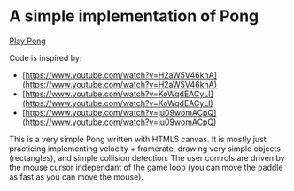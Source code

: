 # A simple implementation of Pong

[Play Pong](pong.html)

Code is inspired by:

* [https://www.youtube.com/watch?v=H2aW5V46khA](https://www.youtube.com/watch?v=H2aW5V46khA)
* [https://www.youtube.com/watch?v=KoWqdEACyLI](https://www.youtube.com/watch?v=KoWqdEACyLI)
* [https://www.youtube.com/watch?v=ju09womACpQ](https://www.youtube.com/watch?v=ju09womACpQ)

This is a very simple Pong written with HTML5 canvas.  It is mostly just practicing implementing velocity + framerate, drawing very simple objects (rectangles), and simple collision detection.  The user controls are driven by the mouse cursor independant of the game loop (you can move the paddle as fast as you can move the mouse).
